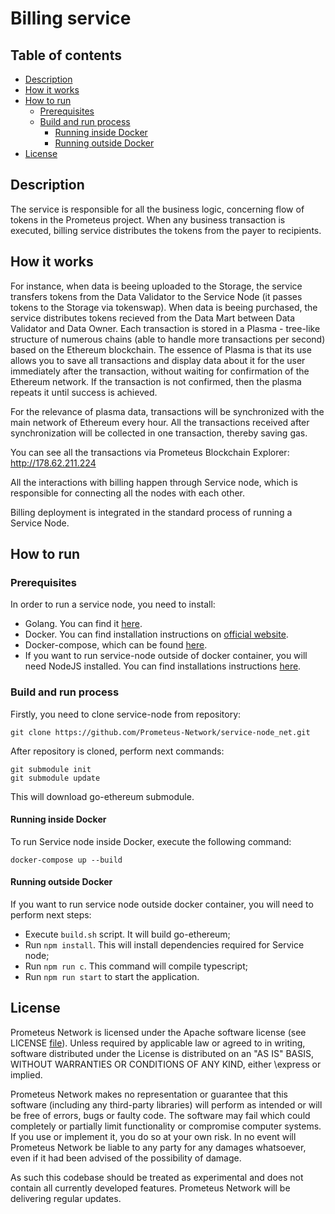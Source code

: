 # Billing service

## Table of contents

- [Description](#description)
- [How it works](#how-it-works)
- [How to run](#how-to-run)
    - [Prerequisites](#prerequisites)
    - [Build and run process](#build-and-run-process)
        - [Running inside Docker](#running-inside-docker)
        - [Running outside Docker](#running-outside-docker)
- [License](#license)

## Description

The service is responsible for all the business logic, concerning flow of tokens in the Prometeus project. When any business transaction is executed, billing service distributes the tokens from the payer to recipients. 

## How it works

For instance, when data is beeing uploaded to the Storage, the service transfers tokens from the Data Validator to the Service Node (it passes tokens to the Storage via tokenswap). When data is beeing purchased, the service distributes tokens recieved from the Data Mart between Data Validator and Data Owner. Each transaction is stored in a Plasma - tree-like structure of numerous chains (able to handle more transactions per second) based on the Ethereum blockchain. The essence of Plasma is that its use allows you to save all transactions and display data about it for the user immediately after the transaction, without waiting for confirmation of the Ethereum network. If the transaction is not confirmed, then the plasma repeats it until success is achieved.

For the relevance of plasma data, transactions will be synchronized with the main network of Ethereum every hour. 
All the transactions received after synchronization will be collected in one transaction, thereby saving gas.

You can see all the transactions via Prometeus Blockchain Explorer: http://178.62.211.224

All the interactions with billing happen through Service node, which is responsible for connecting all the nodes with each other.

Billing deployment is integrated in the standard process of running a Service Node.

## How to run

### Prerequisites

In order to run a service node, you need to install:
- Golang. You can find it [here](https://golang.org/dl/).
- Docker. You can find installation instructions on 
[official website](https://docs.docker.com/install/).
- Docker-compose, which can be found 
[here](https://docs.docker.com/compose/install/).
- If you want to run service-node outside of docker container, 
you will need NodeJS installed. 
You can find installations instructions [here](https://nodejs.org/en/download/).

### Build and run process

Firstly, you need to clone service-node from repository:

````
git clone https://github.com/Prometeus-Network/service-node_net.git
````

After repository is cloned, perform next commands:

````
git submodule init
git submodule update
````

This will download go-ethereum submodule.

#### Running inside Docker

To run Service node inside Docker, execute the following command:

````
docker-compose up --build
````

#### Running outside Docker

If you want to run service node outside docker container, you will need to perform next steps:
- Execute `build.sh` script. It will build go-ethereum;
- Run `npm install`. 
This will install dependencies required for Service node;
- Run `npm run c`. This command will compile typescript;
- Run `npm run start` to start the application.
 
## License

Prometeus Network is licensed under the Apache software license (see LICENSE [file](https://github.com/Prometeus-Network/prometeus/blob/master/LICENSE)). Unless required by applicable law or agreed to in writing, software distributed under the License is distributed on an "AS IS" BASIS, WITHOUT WARRANTIES OR CONDITIONS OF ANY KIND, either \express or implied.

Prometeus Network makes no representation or guarantee that this software (including any third-party libraries) will perform as intended or will be free of errors, bugs or faulty code. The software may fail which could completely or partially limit functionality or compromise computer systems. If you use or implement it, you do so at your own risk. In no event will Prometeus Network be liable to any party for any damages whatsoever, even if it had been advised of the possibility of damage.

As such this codebase should be treated as experimental and does not contain all currently developed features. Prometeus Network will be delivering regular updates.
